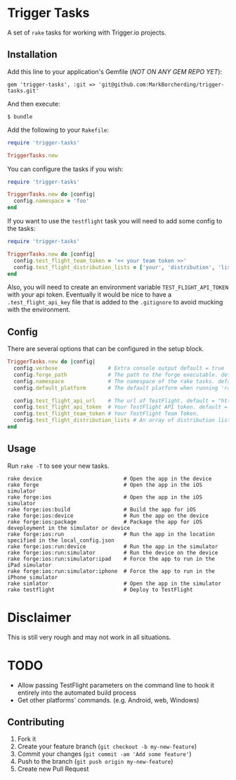 # Trigger Tasks

A set of `rake` tasks for working with Trigger.io projects.

## Installation

Add this line to your application's Gemfile (*NOT ON ANY GEM REPO YET*):

    gem 'trigger-tasks', :git => 'git@github.com:MarkBorcherding/trigger-tasks.git'

And then execute:

    $ bundle

Add the following to your `Rakefile`:

```ruby
require 'trigger-tasks'

TriggerTasks.new
```

You can configure the tasks if you wish:


```ruby
require 'trigger-tasks'

TriggerTasks.new do |config|
  config.namespace = 'foo'
end
```

If you want to use the `testflight` task you will need to add some config to the tasks:

```ruby
require 'trigger-tasks'

TriggerTasks.new do |config|
  config.test_flight_team_token = '<< your team token >>'
  config.test_flight_distribution_lists = ['your', 'distribution', 'lists']
end
```

Also, you will need to create an environment variable `TEST_FLIGHT_API_TOKEN` with your
api token. Eventually it would be nice to have a `.test_flight_api_key` file that is added
to the `.gitignore` to avoid mucking with the environment.

## Config

There are several options that can be configured in the setup block.

```ruby
TriggerTasks.new do |config|
  config.verbose                # Extra console output default = true
  config.forge_path             # The path to the forge executable. default = 'forge'
  config.namespace              # The namespace of the rake tasks. default = 'forge'
  config.default_platform       # The default platform when running 'rake device'. default = 'ios'

  config.test_flight_api_url    # The url of TestFlight. default = "https://testflightapp.com/api/builds.json"
  config.test_flight_api_token  # Your TestFlight API token. default = ENV['TEST_FLIGHT_API_TOKEN']
  config.test_flight_team_token # Your TestFlight Team Token.
  config.test_flight_distribution_lists # An array of distribution lists in TestFlight.
end
```

## Usage

Run `rake -T` to see your new tasks.

```
rake device                          # Open the app in the device
rake forge                           # Open the app in the iOS simulator
rake forge:ios                       # Open the app in the iOS simulator
rake forge:ios:build                 # Build the app for iOS
rake forge:ios:device                # Run the app on the device
rake forge:ios:package               # Package the app for iOS deveployment in the simulator or device
rake forge:ios:run                   # Run the app in the location specified in the local_config.json
rake forge:ios:run:device            # Run the app in the simulator
rake forge:ios:run:simulator         # Run the device on the device
rake forge:ios:run:simulator:ipad    # Force the app to run in the iPad simulator
rake forge:ios:run:simulator:iphone  # Force the app to run in the iPhone simulator
rake simlator                        # Open the app in the simulator
rake testflight                      # Deploy to TestFlight
```

# Disclaimer

This is still very rough and may not work in all situations.

# TODO

* Allow passing TestFlight parameters on the command line to hook it entirely into the automated build process
* Get other platforms' commands. (e.g. Android, web, Windows)

## Contributing

1. Fork it
2. Create your feature branch (`git checkout -b my-new-feature`)
3. Commit your changes (`git commit -am 'Add some feature'`)
4. Push to the branch (`git push origin my-new-feature`)
5. Create new Pull Request
